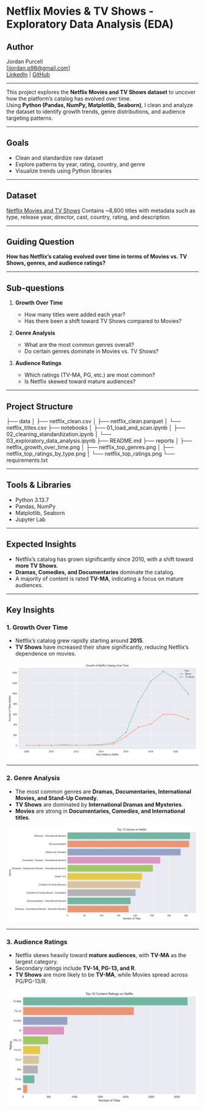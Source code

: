 # Netflix Movies & TV Shows - Exploratory Data Analysis (EDA)

## Author

Jordan Purcell  
[jjordan.p98@gmail.com]  
[LinkedIn](https://www.linkedin.com/in/jordan-purcell-07352523a/) | [GitHub](https://github.com/JJJJordy)

---

This project explores the **Netflix Movies and TV Shows dataset** to uncover how the platform’s catalog has evolved over time.  
Using **Python (Pandas, NumPy, Matplotlib, Seaborn)**, I clean and analyze the dataset to identify growth trends, genre distributions, and audience targeting patterns.

---

## Goals

- Clean and standardize raw dataset
- Explore patterns by year, rating, country, and genre
- Visualize trends using Python libraries

---

## Dataset

[Netflix Movies and TV Shows](https://www.kaggle.com/shivamb/netflix-shows)
Contains ~8,800 titles with metadata such as type, release year, director, cast, country, rating, and description.

---

## Guiding Question

**How has Netflix’s catalog evolved over time in terms of Movies vs. TV Shows, genres, and audience ratings?**

---

## Sub-questions

1. **Growth Over Time**

   - How many titles were added each year?
   - Has there been a shift toward TV Shows compared to Movies?

2. **Genre Analysis**

   - What are the most common genres overall?
   - Do certain genres dominate in Movies vs. TV Shows?

3. **Audience Ratings**
   - Which ratings (TV-MA, PG, etc.) are most common?
   - Is Netflix skewed toward mature audiences?

---

## Project Structure

├── data
│ ├── netflix_clean.csv
│ ├── netflix_clean.parquet
│ └── netflix_titles.csv
├── notebooks
│ ├── 01_load_and_scan.ipynb
│ ├── 02_cleaning_standardization.ipynb
│ └── 03_exploratory_data_analysis.ipynb
├── README.md
├── reports
│ ├── netflix_growth_over_time.png
│ ├── netflix_top_genres.png
│ ├── netflix_top_ratings_by_type.png
│ └── netflix_top_ratings.png
└── requirements.txt

---

## Tools & Libraries

- Python 3.13.7
- Pandas, NumPy
- Matplotlib, Seaborn
- Jupyter Lab

---

## Expected Insights

- Netflix’s catalog has grown significantly since 2010, with a shift toward **more TV Shows**.
- **Dramas, Comedies, and Documentaries** dominate the catalog.
- A majority of content is rated **TV-MA**, indicating a focus on mature audiences.

---

## Key Insights

### 1. Growth Over Time

- Netflix’s catalog grew rapidly starting around **2015**.
- **TV Shows** have increased their share significantly, reducing Netflix’s dependence on movies.

![Growth Over Time](reports/netflix_growth_over_time.png)

---

### 2. Genre Analysis

- The most common genres are **Dramas, Documentaries, International Movies, and Stand-Up Comedy**.
- **TV Shows** are dominated by **International Dramas and Mysteries**.
- **Movies** are strong in **Documentaries, Comedies, and International titles**.

![Top Genres](reports/netflix_top_genres.png)

---

### 3. Audience Ratings

- Netflix skews heavily toward **mature audiences**, with **TV-MA** as the largest category.
- Secondary ratings include **TV-14, PG-13, and R**.
- **TV Shows** are more likely to be **TV-MA**, while Movies spread across PG/PG-13/R.

![Top Ratings](reports/netflix_top_ratings.png)
